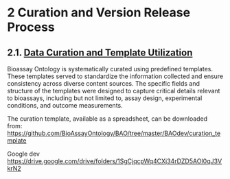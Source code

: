 # 2 Curation and Version Release Process

## 2.1. [Data Curation and Template Utilization](https://github.com/BioAssayOntology/BAO/wiki/Data-Curation-and-Template-Utilization)
Bioassay Ontology is systematically curated using predefined templates. These templates served to standardize the information collected and ensure consistency across diverse content sources. The specific fields and structure of the templates were designed to capture critical details relevant to bioassays, including but not limited to, assay design, experimental conditions, and outcome measurements.


The curation template, available as a spreadsheet, can be downloaded from:
https://github.com/BioAssayOntology/BAO/tree/master/BAOdev/curation_template

Google dev https://drive.google.com/drive/folders/1SgCjqcpWq4CXj34rDZD5AOI0qJ3VkrN2
